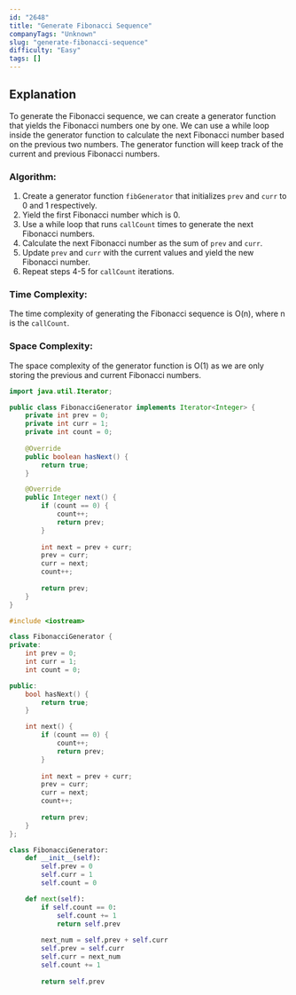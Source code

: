 ```yaml
---
id: "2648"
title: "Generate Fibonacci Sequence"
companyTags: "Unknown"
slug: "generate-fibonacci-sequence"
difficulty: "Easy"
tags: []
---
```


## Explanation
To generate the Fibonacci sequence, we can create a generator function that yields the Fibonacci numbers one by one. We can use a while loop inside the generator function to calculate the next Fibonacci number based on the previous two numbers. The generator function will keep track of the current and previous Fibonacci numbers.

### Algorithm:
1. Create a generator function `fibGenerator` that initializes `prev` and `curr` to 0 and 1 respectively.
2. Yield the first Fibonacci number which is 0.
3. Use a while loop that runs `callCount` times to generate the next Fibonacci numbers.
4. Calculate the next Fibonacci number as the sum of `prev` and `curr`.
5. Update `prev` and `curr` with the current values and yield the new Fibonacci number.
6. Repeat steps 4-5 for `callCount` iterations.

### Time Complexity:
The time complexity of generating the Fibonacci sequence is O(n), where n is the `callCount`.

### Space Complexity:
The space complexity of the generator function is O(1) as we are only storing the previous and current Fibonacci numbers.
```java
import java.util.Iterator;

public class FibonacciGenerator implements Iterator<Integer> {
    private int prev = 0;
    private int curr = 1;
    private int count = 0;
    
    @Override
    public boolean hasNext() {
        return true;
    }

    @Override
    public Integer next() {
        if (count == 0) {
            count++;
            return prev;
        }
        
        int next = prev + curr;
        prev = curr;
        curr = next;
        count++;
        
        return prev;
    }
}
```

```cpp
#include <iostream>

class FibonacciGenerator {
private:
    int prev = 0;
    int curr = 1;
    int count = 0;

public:
    bool hasNext() {
        return true;
    }

    int next() {
        if (count == 0) {
            count++;
            return prev;
        }
        
        int next = prev + curr;
        prev = curr;
        curr = next;
        count++;
        
        return prev;
    }
};
```

```python
class FibonacciGenerator:
    def __init__(self):
        self.prev = 0
        self.curr = 1
        self.count = 0

    def next(self):
        if self.count == 0:
            self.count += 1
            return self.prev
        
        next_num = self.prev + self.curr
        self.prev = self.curr
        self.curr = next_num
        self.count += 1
        
        return self.prev
```